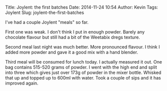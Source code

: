 Title: Joylent: the first batches
Date: 2014-11-24 10:54
Author: Kevin
Tags: Joylent
Slug: joylent-the-first-batches

I've had a couple Joylent "meals" so far.

First one was weak. I don't think I put in enough powder. Barely any
chocolate flavour but still had a bit of the Weetabix dregs texture.

Second meal last night was much better. More pronounced flavour. I think
I added more powder and gave it a good mix with a hand blender.

Third meal will be consumed for lunch today. I actually measured it out.
One bag contains 515-520 grams of powder. I went with the high end and
split into three which gives just over 173g of powder in the mixer
bottle. Whisked that up and topped up to 600ml with water. Took a couple
of sips and it has improved again.
